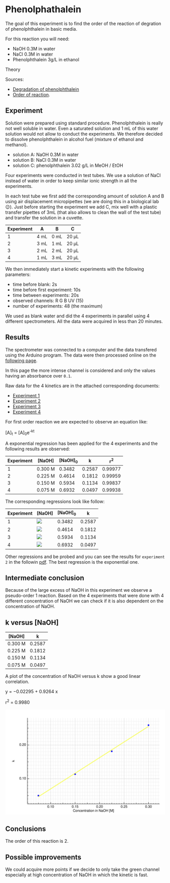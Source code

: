 # Phenolphathalein

The goal of this experiment is to find the order of the reaction of degration of phenolphthalein in basic media.

For this reaction you will need:

- NaOH 0.3M in water
- NaCl 0.3M in water
- Phenolphthalein 3g/L in ethanol

Theory

Sources:

- [Degradation of phenolphthalein](http://www.ccri.edu/chemistry/courses/chem_1100/wirkkala/labs/Phenolphthalein_NaOH_Kinetics.pdf)
- [Order of reaction](<https://chem.libretexts.org/Bookshelves/Physical_and_Theoretical_Chemistry_Textbook_Maps/Supplemental_Modules_(Physical_and_Theoretical_Chemistry)/Kinetics/Experimental_Methods/Methods_of_Determining_Reaction_Order>).

## Experiment

Solution were prepared using standard procedure. Phenolphthalein is really not well soluble in water. Even a saturated solution and 1 mL of this water solution would not allow to conduct the experiments. We therefore decided to dissolve phenolphthalein in alcohol fuel (mixture of ethanol and methanol).

- solution A: NaOH 0.3M in water
- solution B: NaCl 0.3M in water
- solution C: phenolphthalein 3.02 g/L in MeOH / EtOH

Four experiments were conducted in test tubes. We use a solution of NaCl instead of water in order to keep similar ionic strength in all the experiments.

In each test tube we first add the corresponding amount of solution A and B using air displacement micropipettes (we are doing this in a biological lab 😉). Just before starting the experiment we add C, mix well with a plastic transfer pipettes of 3mL (that also allows to clean the wall of the test tube) and transfer the solution in a cuvette.

| Experiment | A    | B    | C     |
| ---------- | ---- | ---- | ----- |
| 1          | 4 mL | 0 mL | 20 µL |
| 2          | 3 mL | 1 mL | 20 µL |
| 3          | 2 mL | 2 mL | 20 µL |
| 4          | 1 mL | 3 mL | 20 µL |

We then immediately start a kinetic experiments with the following parameters:

- time before blank: 2s
- time before first experiment: 10s
- time between experiments: 20s
- observed channels: R G B UV (15)
- number of experiments: 48 (the maximum)

We used as blank water and did the 4 experiments in parallel using 4 different spectrometers. All the data were acquired in less than 20 minutes.

## Results

The spectrometer was connected to a computer and the data transfered using the Arduino program. The data were then processed online on the [following page](https://www.cheminfo.org/?viewURL=https%3A%2F%2Fcouch.cheminfo.org%2Fcheminfo-public%2F7b6eb01da45510275179c4b587bb63f0%2Fview.json&loadversion=true&fillsearch=Analyse+spectro+log).

In this page the more intense channel is considered and only the values having an absorbance over `0.1`.

Raw data for the 4 kinetics are in the attached corresponding documents:

- [Experiment 1](exp1.txt)
- [Experiment 2](exp2.txt)
- [Experiment 3](exp3.txt)
- [Experiment 4](exp4.txt)

For first order reaction we are expected to observe an equation like:

[A]<sub>t</sub> = [A]<sub>0</sub>e<sup>-kt</sup>

A exponential regression has been applied for the 4 experiments and the following results are observed:

| Experiment | [NaOH]  | [NaOH]<sub>0</sub> | k      | r<sup>2</sup> |
| ---------- | ------- | ------------------ | ------ | ------------- |
| 1          | 0.300 M | 0.3482             | 0.2587 | 0.99977       |
| 2          | 0.225 M | 0.4614             | 0.1812 | 0.99959       |
| 3          | 0.150 M | 0.5934             | 0.1134 | 0.99837       |
| 4          | 0.075 M | 0.6932             | 0.0497 | 0.99938       |

The corresponding regressions look like follow:

| Experiment | [NaOH]                 | [NaOH]<sub>0</sub> | k      |
| ---------- | ---------------------- | ------------------ | ------ |
| 1          | <img src="chart1.svg"> | 0.3482             | 0.2587 |
| 2          | <img src="chart2.svg"> | 0.4614             | 0.1812 |
| 3          | <img src="chart3.svg"> | 0.5934             | 0.1134 |
| 4          | <img src="chart4.svg"> | 0.6932             | 0.0497 |

Other regressions and be probed and you can see the results for `experiment 2` in the followin [pdf](regressions.pdf). The best regression is the exponential one.

## Intermediate conclusion

Because of the large excess of NaOH in this experiment we observe a pseudo-order 1 reaction. Based on the 4 experiments that were done with 4 different concentration of NaOH we can check if it is also dependent on the concentration of NaOH.

## k versus [NaOH]

| [NaOH]  | k      |
| ------- | ------ |
| 0.300 M | 0.2587 |
| 0.225 M | 0.1812 |
| 0.150 M | 0.1134 |
| 0.075 M | 0.0497 |

A plot of the concentration of NaOH versus k show a good linear correlation.

y = −0.02295 + 0.9264 x

r<sup>2</sup> = 0.9980

<img src="NaOHregression.svg">

## Conclusions

The order of this reaction is 2.

## Possible improvements

We could acquire more points if we decide to only take the green channel especially at high concentration of NaOH in which the kinetic is fast.
